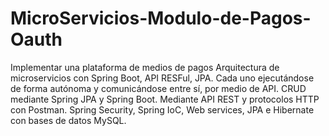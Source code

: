 # MicroServicios-Modulo-de-Pagos-Oauth
Implementar una plataforma de medios de pagos
Arquitectura de microservicios con Spring Boot, API RESFul, JPA.
Cada uno ejecutándose de forma autónoma y comunicándose entre sí, por medio de API.
CRUD mediante Spring JPA y Spring Boot. 
Mediante API REST y protocolos HTTP con Postman.
Spring Security, Spring IoC, Web services, JPA e Hibernate con bases de datos MySQL.
